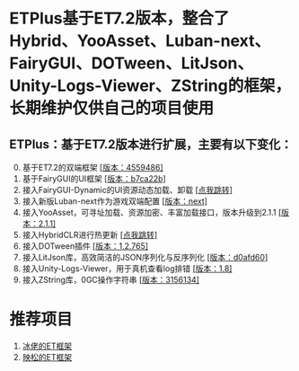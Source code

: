 # ETPlus基于ET7.2版本，整合了Hybrid、YooAsset、Luban-next、FairyGUI、DOTween、LitJson、Unity-Logs-Viewer、ZString的框架，长期维护仅供自己的项目使用

## ETPlus：基于ET7.2版本进行扩展，主要有以下变化：
0. 基于ET7.2的双端框架 [[版本：4559486]](https://github.com/egametang/ET/commit/45594862851d0ce12f9924846c6cbb626042270d)
1. 基于FairyGUI的UI框架 [[版本：b7ca22b]](https://github.com/fairygui/FairyGUI-unity/releases/tag/5.1.0)
2. 接入FairyGUI-Dynamic的UI资源动态加载、卸载 [[点我跳转]](https://github.com/SunHowe/FairyGUI-Dynamic)
3. 接入新版Luban-next作为游戏双端配置 [[版本：next]](https://luban.doc.code-philosophy.com/docs/intro)
4. 接入YooAsset，可寻址加载、资源加密、丰富加载接口，版本升级到2.1.1 [[版本：2.1.1]](https://www.yooasset.com/docs/2.1.x/Introduce)
5. 接入HybridCLR进行热更新 [[点我跳转]](https://code-philosophy.com/one-page-express/hybridclr/)
6. 接入DOTween插件 [[版本：1.2.765]](https://assetstore.unity.com/packages/tools/animation/dotween-hotween-v2-27676)
7. 接入LitJson库，高效简洁的JSON序列化与反序列化 [[版本：d0afd60]](https://github.com/LitJSON/litjson/releases/tag/0.19.0)
8. 接入Unity-Logs-Viewer，用于真机查看log排错 [[版本：1.8]](https://github.com/aliessmael/Unity-Logs-Viewer)
9. 接入ZString库，0GC操作字符串 [[版本：3156134]](https://github.com/Cysharp/ZString/releases/tag/2.6.0)

# 推荐项目
1. [冰佬的ET框架](https://github.com/IcePower/X-ET7)
2. [映松的ET框架](https://gitee.com/lijoujou99_admin/Lys-ET)
